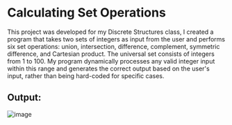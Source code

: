 # Calculating Set Operations

This project was developed for my Discrete Structures class, I created a program that takes two sets of integers as input from the user and performs six set operations: union, intersection, difference, complement, symmetric difference, and Cartesian product. The universal set consists of integers from 1 to 100. My program dynamically processes any valid integer input within this range and generates the correct output based on the user's input, rather than being hard-coded for specific cases.

## Output:

![image](https://github.com/user-attachments/assets/d2fd9c0b-09e7-45e5-b0fe-0eba92ed7509)
